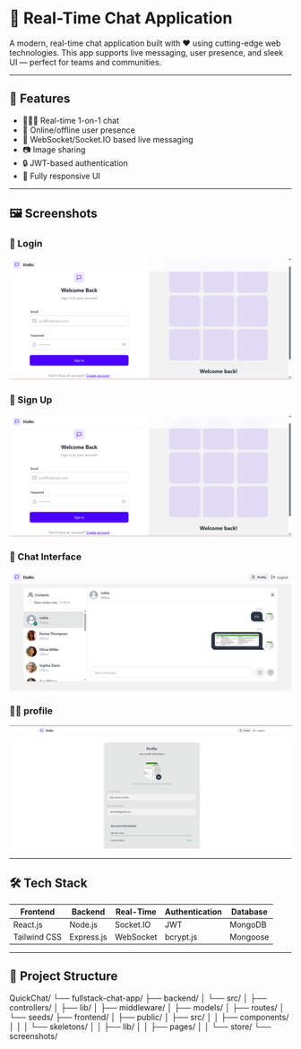 # 💬 Real-Time Chat Application

A modern, real-time chat application built with ❤️ using cutting-edge web technologies. This app supports live messaging, user presence, and sleek UI — perfect for teams and communities.

---

## 🚀 Features

- 🧑‍🤝‍🧑 Real-time 1-on-1 chat
- 🔴 Online/offline user presence
- 📡 WebSocket/Socket.IO based live messaging
- 📷 Image sharing
- 🔒 JWT-based authentication
- 📱 Fully responsive UI

---

## 🖼️ Screenshots

### 🔐 Login 
![Login Screenshot](./screenshots/Login.png)

### 🔐 Sign Up  
![Sign up Screenshot](./screenshots/Login.png)

### 💬 Chat Interface  
![Chat Interface Screenshot](./screenshots/chat.png)

### 🧖‍♂️ profile  
![profile Screenshot](./screenshots/profile.png)

---

## 🛠️ Tech Stack

| Frontend     | Backend     | Real-Time | Authentication | Database  |
|--------------|-------------|-----------|----------------|-----------|
| React.js     | Node.js     | Socket.IO | JWT            | MongoDB   |
| Tailwind CSS | Express.js  | WebSocket | bcrypt.js      | Mongoose  |

---

## 📁 Project Structure
QuickChat/
└── fullstack-chat-app/
├── backend/
│ └── src/
│ ├── controllers/
│ ├── lib/
│ ├── middleware/
│ ├── models/
│ ├── routes/
│ └── seeds/
├── frontend/
│ ├── public/
│ ├── src/
│ │ ├── components/
│ │ │ └── skeletons/
│ │ ├── lib/
│ │ ├── pages/
│ │ └── store/
└── screenshots/

